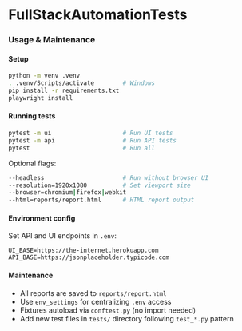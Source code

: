 # FullStackAutomationTests

### Usage & Maintenance

#### Setup
```bash
python -m venv .venv
. .venv/Scripts/activate        # Windows
pip install -r requirements.txt
playwright install
```

#### Running tests
```bash
pytest -m ui                    # Run UI tests
pytest -m api                   # Run API tests
pytest                          # Run all
```

Optional flags:
```bash
--headless                      # Run without browser UI
--resolution=1920x1080          # Set viewport size
--browser=chromium|firefox|webkit
--html=reports/report.html      # HTML report output
```

#### Environment config
Set API and UI endpoints in `.env`:
```
UI_BASE=https://the-internet.herokuapp.com
API_BASE=https://jsonplaceholder.typicode.com
```

#### Maintenance
- All reports are saved to `reports/report.html`
- Use `env_settings` for centralizing `.env` access
- Fixtures autoload via `conftest.py` (no import needed)
- Add new test files in `tests/` directory following `test_*.py` pattern

